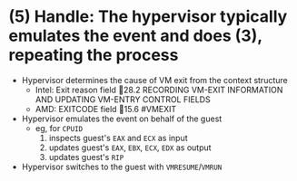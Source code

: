 # (5) Handle: The hypervisor typically emulates the event and does (3), repeating the process
- Hypervisor determines the cause of VM exit from the context structure
  - Intel: Exit reason field 📖28.2 RECORDING VM-EXIT INFORMATION AND UPDATING VM-ENTRY CONTROL FIELDS
  - AMD: EXITCODE field 📖15.6 #VMEXIT
- Hypervisor emulates the event on behalf of the guest
  - eg, for `CPUID`
    1. inspects guest's `EAX` and `ECX` as input
    2. updates guest's `EAX`, `EBX`, `ECX`, `EDX` as output
    3. updates guest's `RIP`
- Hypervisor switches to the guest with `VMRESUME`/`VMRUN`
